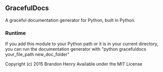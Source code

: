 ## GracefulDocs

A graceful documentation generator for Python, built in Python.

### Runtime
If you add this module to your Python path or it is in your current directory, you can run the documentation generator with "python gracefuldocs your_file_path new_doc_folder"


Copyright (c) 2015 Brandon Henry
Available under the MIT License